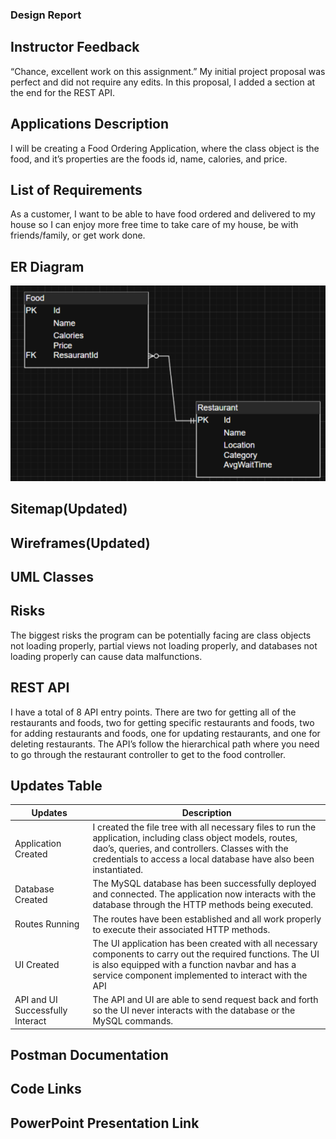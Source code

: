 ### Design Report

## Instructor Feedback
“Chance, excellent work on this assignment.” My initial project proposal was perfect and did not require any edits. In this proposal, I added a section at the end for the REST API. 

## Applications Description
I will be creating a Food Ordering Application, where the class object is the food, and it’s properties are the foods id, name, calories, and price.

## List of Requirements
As a customer, I want to be able to have food ordered and delivered to my house so I can enjoy more free time to take care of my house, be with friends/family, or get work done.

## ER Diagram
![ER Diagram](ERDiagrams.png)

## Sitemap(Updated)

## Wireframes(Updated)

## UML Classes

## Risks
The biggest risks the program can be potentially facing are class objects not loading properly, partial views not loading properly, and databases not loading properly can cause data malfunctions.

## REST API
I have a total of 8 API entry points. There are two for getting all of the restaurants and foods, two for getting specific restaurants and foods, two for adding restaurants and foods, one for updating restaurants, and one for deleting restaurants. The API’s follow the hierarchical path where you need to go through the restaurant controller to get to the food controller.

## Updates Table
| Updates | Description |
|----------|----------|
| Application Created |I created the file tree with all necessary files to run the application, including class object models, routes, dao’s, queries, and controllers. Classes with the credentials to access a local database have also been instantiated.|
| Database Created |The MySQL database has been successfully deployed and connected. The application now interacts with the database through the HTTP methods being executed.|
| Routes Running | The routes have been established and all work properly to execute their associated HTTP methods. |
| UI Created | The UI application has been created with all necessary components to carry out the required functions. The UI is also equipped with a function navbar and has a service component implemented to interact with the API |
| API and UI Successfully Interact | The API and UI are able to send request back and forth so the UI never interacts with the database or the MySQL commands. |

## Postman Documentation

## Code Links

## PowerPoint Presentation Link
